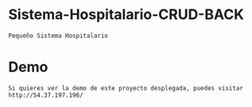 # Sistema-Hospitalario-CRUD-BACK
```
Pequeño Sistema Hospitalario
```
# Demo
```
Si quieres ver la demo de este proyecto desplegada, puedes visitar http://54.37.197.196/
